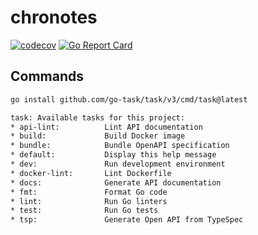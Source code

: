 # chronotes

[![codecov](https://codecov.io/github/yashikota/chronotes/graph/badge.svg?token=8LK1D9KWN5)](https://codecov.io/github/yashikota/chronotes)
[![Go Report Card](https://goreportcard.com/badge/github.com/yashikota/chronotes)](https://goreportcard.com/report/github.com/yashikota/chronotes)

## Commands

```sh
go install github.com/go-task/task/v3/cmd/task@latest
```

```txt
task: Available tasks for this project:
* api-lint:          Lint API documentation
* build:             Build Docker image
* bundle:            Bundle OpenAPI specification
* default:           Display this help message
* dev:               Run development environment
* docker-lint:       Lint Dockerfile
* docs:              Generate API documentation
* fmt:               Format Go code
* lint:              Run Go linters
* test:              Run Go tests
* tsp:               Generate Open API from TypeSpec
```
